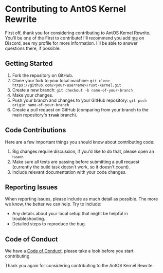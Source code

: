 # Contributing to AntOS Kernel Rewrite

First off, thank you for considering contributing to AntOS Kernel Rewrite. You'll be one of the First to contribute!
I'll recommend you add [me](https://github.com/joschatom) on Discord, see my profile for more information. I'll be able to answer questions there, if possible.

## Getting Started

1. Fork the repository on GitHub.
2. Clone your fork to your local machine: `git clone https://github.com/<your-username>/rust-kernel.git`
3. Create a new branch: `git checkout -b name-of-your-branch`
4. Make your changes.
5. Push your branch and changes to your GitHub repository: `git push origin name-of-your-branch`
6. Create a pull request on GitHub (comparing from your branch to the main repository's **`trunk`** branch).

## Code Contributions

Here are a few important things you should know about contributing code:

1. Big changes require discussion, if you'd like to do that, please open an issue.
2. Make sure all tests are passing before submitting a pull request (currently the build task doesn't work, so it doesn't count).
3. Include relevant documentation with your code changes.

## Reporting Issues

When reporting issues, please include as much detail as possible. The more we know, the better we can help. Try to include:

- Any details about your local setup that might be helpful in troubleshooting.
- Detailed steps to reproduce the bug.

## Code of Conduct

We have a [Code of Conduct](CODE_OF_CONDUCT.md), please take a look before you start contributing.

Thank you again for considering contributing to the AntOS Kernel Rewrite.
